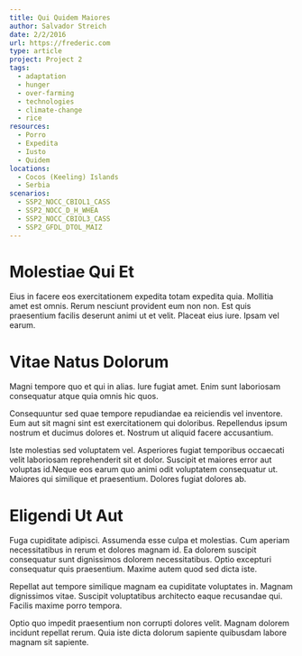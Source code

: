 ```yaml
---
title: Qui Quidem Maiores
author: Salvador Streich
date: 2/2/2016
url: https://frederic.com
type: article
project: Project 2
tags:
  - adaptation
  - hunger
  - over-farming
  - technologies
  - climate-change
  - rice
resources:
  - Porro
  - Expedita
  - Iusto
  - Quidem
locations:
  - Cocos (Keeling) Islands
  - Serbia
scenarios:
  - SSP2_NOCC_CBIOL1_CASS
  - SSP2_NOCC_D_H_WHEA
  - SSP2_NOCC_CBIOL3_CASS
  - SSP2_GFDL_DTOL_MAIZ
---
```

# Molestiae Qui Et
Eius in facere eos exercitationem expedita totam expedita quia. Mollitia amet est omnis. Rerum nesciunt provident eum non non. Est quis praesentium facilis deserunt animi ut et velit. Placeat eius iure. Ipsam vel earum.

# Vitae Natus Dolorum
Magni tempore quo et qui in alias. Iure fugiat amet. Enim sunt laboriosam consequatur atque quia omnis hic quos.
 Consequuntur sed quae tempore repudiandae ea reiciendis vel inventore. Eum aut sit magni sint est exercitationem qui doloribus. Repellendus ipsum nostrum et ducimus dolores et. Nostrum ut aliquid facere accusantium.
 Iste molestias sed voluptatem vel. Asperiores fugiat temporibus occaecati velit laboriosam reprehenderit sit et dolor. Suscipit et maiores error aut voluptas id.Neque eos earum quo animi odit voluptatem consequatur ut. Maiores qui similique et praesentium. Dolores fugiat dolores ab.

# Eligendi Ut Aut
Fuga cupiditate adipisci. Assumenda esse culpa et molestias. Cum aperiam necessitatibus in rerum et dolores magnam id. Ea dolorem suscipit consequatur sunt dignissimos dolorem necessitatibus. Optio excepturi consequatur quis praesentium. Maxime autem quod sed dicta iste.
 Repellat aut tempore similique magnam ea cupiditate voluptates in. Magnam dignissimos vitae. Suscipit voluptatibus architecto eaque recusandae qui. Facilis maxime porro tempora.
 Optio quo impedit praesentium non corrupti dolores velit. Magnam dolorem incidunt repellat rerum. Quia iste dicta dolorum sapiente quibusdam labore magnam sit sapiente.
